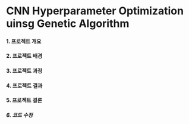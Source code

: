 # CNN Hyperparameter Optimization uinsg Genetic Algorithm



#### 1. 프로젝트 개요

#### 2. 프로젝트 배경
#### 3. 프로젝트 과정
#### 4. 프로젝트 결과
#### 5. 프로젝트 결론

##### 6. 코드 수정 
